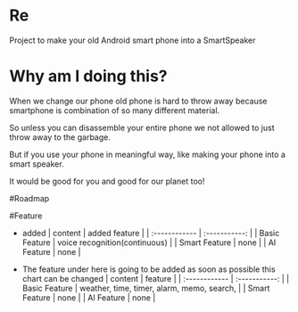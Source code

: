 # Re
Project to make your old Android smart phone into a SmartSpeaker

# Why am I doing this?
When we change our phone old phone is hard to throw away because smartphone is combination of so many different material.

So unless you can disassemble your entire phone we not allowed to just throw away to the garbage.

But if you use your phone in meaningful way, like making your phone into a smart speaker.

It would be good for you and good for our planet too!

#Roadmap

#Feature
- added
| content | added feature |
| :------------ | :-----------: |
| Basic Feature | voice recognition(continuous) |
| Smart Feature | none |
| AI Feature | none |

- The feature under here is going to be added as soon as possible
this chart can be changed
| content | feature |
| :------------ | :-----------: |
| Basic Feature | weather, time, timer, alarm, memo, search,  |
| Smart Feature | none |
| AI Feature | none |
